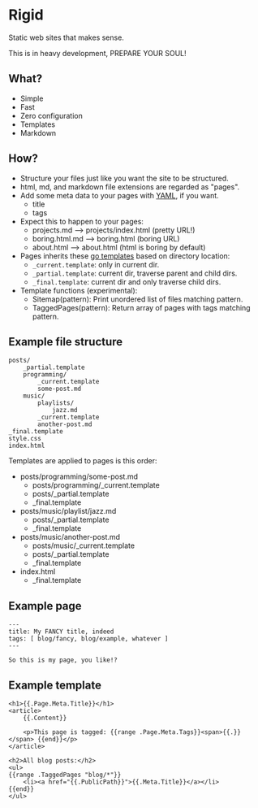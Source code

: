 # Rigid

Static web sites that makes sense.

This is in heavy development, PREPARE YOUR SOUL!

## What?

* Simple
* Fast
* Zero configuration
* Templates
* Markdown

## How?

* Structure your files just like you want the site to be structured.
* html, md, and markdown file extensions are regarded as "pages".
* Add some meta data to your pages with [YAML](https://en.wikipedia.org/wiki/YAML), if you want.
    * title
    * tags
* Expect this to happen to your pages:
    * projects.md --> projects/index.html (pretty URL!)
    * boring.html.md --> boring.html (boring URL)
    * about.html --> about.html (html is boring by default)
* Pages inherits these [go templates](http://golang.org/pkg/text/template/) based on directory location:
    * `_current.template`: only in current dir.
    * `_partial.template`: current dir, traverse parent and child dirs.
    * `_final.template`: current dir and only traverse child dirs.
* Template functions (experimental):
    * Sitemap(pattern): Print unordered list of files matching pattern.
    * TaggedPages(pattern): Return array of pages with tags matching pattern.

## Example file structure

    posts/
        _partial.template
        programming/
            _current.template
            some-post.md
        music/
            playlists/
                jazz.md
            _current.template
            another-post.md
    _final.template
    style.css
    index.html

Templates are applied to pages is this order:

* posts/programming/some-post.md
    * posts/programming/\_current.template
    * posts/\_partial.template
    * \_final.template
* posts/music/playlist/jazz.md
    * posts/\_partial.template
    * \_final.template
* posts/music/another-post.md
    * posts/music/\_current.template
    * posts/\_partial.template
    * \_final.template
* index.html
    * \_final.template

## Example page

    ---
    title: My FANCY title, indeed
    tags: [ blog/fancy, blog/example, whatever ]
    ---

    So this is my page, you like!?

## Example template

    <h1>{{.Page.Meta.Title}}</h1>
    <article>
        {{.Content}}

        <p>This page is tagged: {{range .Page.Meta.Tags}}<span>{{.}}</span> {{end}}</p>
    </article>

    <h2>All blog posts:</h2>
    <ul>
    {{range .TaggedPages "blog/*"}}
        <li><a href="{{.PublicPath}}">{{.Meta.Title}}</a></li>
    {{end}}
    </ul>


